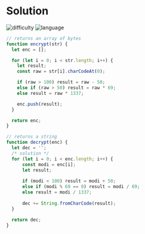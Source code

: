 # Solution
![difficulty](https://img.shields.io/badge/Difficulty-Easy-brightgreen) ![language](https://badges.aleen42.com/src/javascript.svg)


```javascript
// returns an array of bytes
function encrypt(str) {
  let enc = [];

  for (let i = 0; i < str.length; i++) {
    let result;
    const raw = str[i].charCodeAt(0);

    if (raw > 100) result = raw - 50;
    else if (raw > 50) result = raw * 69;
    else result = raw * 1337;

    enc.push(result);
  }

  return enc;
}

// returns a string
function decrypt(enc) {
  let dec = '';
  /* solution */
  for (let i = 0; i < enc.length; i++) {
      const modi = enc[i];
      let result;
      
      if (modi < 100) result = modi + 50;
      else if (modi % 69 == 0) result = modi / 69;
      else result = modi / 1337;
      
      dec += String.fromCharCode(result);
  }
  
  return dec;
}
```
